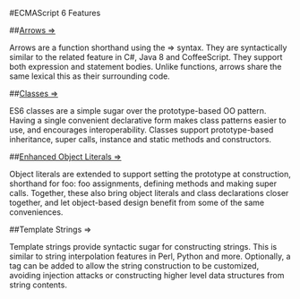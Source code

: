 #ECMAScript 6 Features

##[Arrows =>](https://github.com/dnbard/es6-guide/blob/master/arrows.md)

Arrows are a function shorthand using the => syntax. They are syntactically similar to the related feature in C#, Java 8 and CoffeeScript. They support both expression and statement bodies. Unlike functions, arrows share the same lexical this as their surrounding code.

##[Classes =>](https://github.com/dnbard/es6-guide/blob/master/classes.md)

ES6 classes are a simple sugar over the prototype-based OO pattern. Having a single convenient declarative form makes class patterns easier to use, and encourages interoperability. Classes support prototype-based inheritance, super calls, instance and static methods and constructors.

##[Enhanced Object Literals =>](https://github.com/dnbard/es6-guide/blob/master/objectLiterals.md)

Object literals are extended to support setting the prototype at construction, shorthand for foo: foo assignments, defining methods and making super calls. Together, these also bring object literals and class declarations closer together, and let object-based design benefit from some of the same conveniences.

##Template Strings =>

Template strings provide syntactic sugar for constructing strings. This is similar to string interpolation features in Perl, Python and more. Optionally, a tag can be added to allow the string construction to be customized, avoiding injection attacks or constructing higher level data structures from string contents.